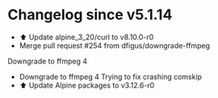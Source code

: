# Changelog since v5.1.14
- ⬆️ Update alpine_3_20/curl to v8.10.0-r0 
- Merge pull request #254 from dfigus/downgrade-ffmpeg

Downgrade to ffmpeg 4 
- Downgrade to ffmpeg 4
Trying to fix crashing comskip 
- ⬆️ Update Alpine packages to v3.12.6-r0 
